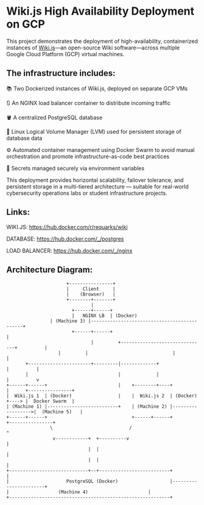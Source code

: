 # Wiki.js High Availability Deployment on GCP
This project demonstrates the deployment of high-availability, containerized instances of [Wiki.js](https://wiki.js.org/)—an open-source Wiki software—across multiple Google Cloud Platform (GCP) virtual machines.

## The infrastructure includes:

📚 Two Dockerized instances of Wiki.js, deployed on separate GCP VMs

🔃 An NGINX load balancer container to distribute incoming traffic

🪣 A centralized PostgreSQL database

💾 Linux Logical Volume Manager (LVM) used for persistent storage of database data

⚙️ Automated container management using Docker Swarm to avoid manual orchestration and promote infrastructure-as-code best practices

🔐 Secrets managed securely via environment variables

This deployment provides horizontal scalability, failover tolerance, and persistent storage in a multi-tiered architecture — suitable for real-world cybersecurity operations labs or student infrastructure projects.

## Links:
WIKI.JS: https://hub.docker.com/r/requarks/wiki

DATABASE: https://hub.docker.com/_/postgres

LOAD BALANCER: https://hub.docker.com/_/nginx


## Architecture Diagram:


                          +----------------+
                          |     Client     |
                          |    (Browser)   |
                          +--------+-------+
                                   |
                            +------+------+						
                            |   NGINX LB  | (Docker)					
			        | (Machine 3) |---------------------------------------------+
                            +------+------+                                             |
                                   |         +-------------------------------+          |
				       |         |                               |          |
           +-----------------------+---------|-------------+                 |          |
           |                                 |             |                 |          v
    +------+------+                          |    +--------+----+	         |      +----------------+
    |  Wiki.js 1  | (Docker)                 |    |  Wiki.js 2  | (Docker)   +----> |  Docker Swarm  |
    | (Machine 1) |--------------------------+    | (Machine 2) |------------------>|  (Machine 5)   |
    +------+------+                               +------+------+                   +----------------+
                    \                            /                                      ^
                     v------------+  +----------v                                       |
                                  |  |                                                  |
                                  |  |                                                  |
    +-----------------------------+--+--------------------------+                       |
    |                     PostgreSQL (Docker)                   |-----------------------+
    |		           (Machine 4)                      |
    +-----------------------------------------------------------+
